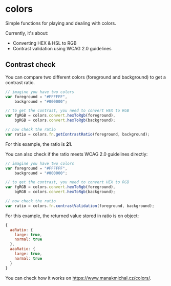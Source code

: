 # colors
Simple functions for playing and dealing with colors.

Currently, it's about:
- Converting HEX & HSL to RGB
- Contrast validation using WCAG 2.0 guidelines

## Contrast check

You can compare two different colors (foreground and background) to get a contrast ratio.

```javascript
// imagine you have two colors
var foreground = "#FFFFFF",
    background = "#000000";

// to get the contrast, you need to convert HEX to RGB
var fgRGB = colors.convert.hexToRgb(foreground),
    bgRGB = colors.convert.hexToRgb(background);

// now check the ratio
var ratio = colors.fn.getContrastRatio(foreground, background);
```

For this example, the ratio is **21**.

You can also check if the ratio meets WCAG 2.0 guidelines directly:

```javascript
// imagine you have two colors
var foreground = "#FFFFFF",
    background = "#000000";

// to get the contrast, you need to convert HEX to RGB
var fgRGB = colors.convert.hexToRgb(foreground),
    bgRGB = colors.convert.hexToRgb(background);

// now check the ratio
var ratio = colors.fn.contrastValidation(foreground, background);
```

For this example, the returned value stored in ratio is on object:
```javascript
{
  aaRatio: {
    large: true,
    normal: true
  },
  aaaRatio: {
    large: true,
    normal: true
  }
}
```

You can check how it works on https://www.manakmichal.cz/colors/.
